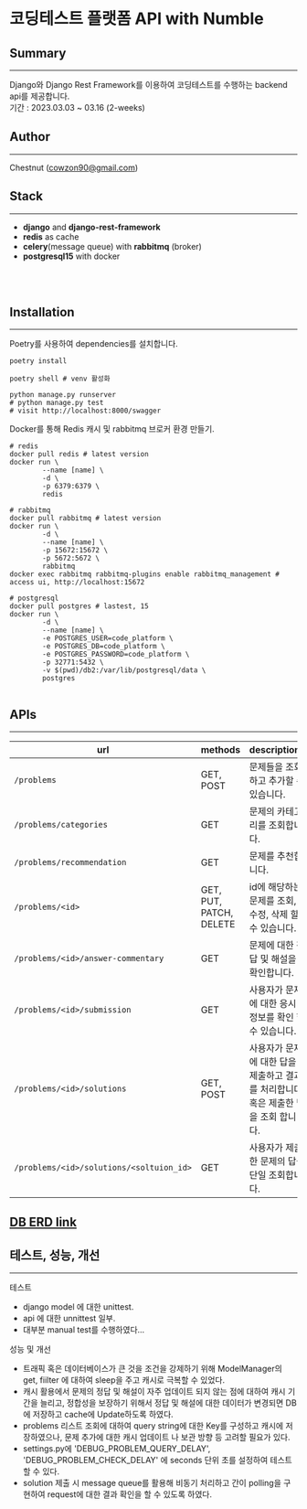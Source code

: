 # 코딩테스트 플랫폼 API with Numble

## Summary
---
Django와 Django Rest Framework를 이용하여 코딩테스트를 수행하는 backend api를 제공합니다.</br>
기간 : 2023.03.03 ~ 03.16 (2-weeks)</br>


## Author
---
Chestnut (cowzon90@gmail.com)


## Stack
---
- __django__ and __django-rest-framework__
- __redis__ as cache
- __celery__(message queue) with __rabbitmq__ (broker)
- __postgresql15__ with docker
</br>
</br>

## Installation
---
Poetry를 사용하여 dependencies를 설치합니다.
```
poetry install

poetry shell # venv 활성화

python manage.py runserver 
# python manage.py test
# visit http://localhost:8000/swagger

```
Docker를 통해 Redis 캐시 및 rabbitmq 브로커 환경 만들기.
```
# redis
docker pull redis # latest version 
docker run \
        --name [name] \
        -d \
        -p 6379:6379 \
        redis

# rabbitmq
docker pull rabbitmq # latest version
docker run \
        -d \
        --name [name] \
        -p 15672:15672 \
        -p 5672:5672 \
        rabbitmq
docker exec rabbitmq rabbitmq-plugins enable rabbitmq_management # access ui, http://localhost:15672

# postgresql
docker pull postgres # lastest, 15
docker run \
        -d \
        --name [name] \
        -e POSTGRES_USER=code_platform \
        -e POSTGRES_DB=code_platform \
        -e POSTGRES_PASSWORD=code_platform \
        -p 32771:5432 \
        -v $(pwd)/db2:/var/lib/postgresql/data \
        postgres


```


## APIs
---
| url | methods | descriptions |
|---|:---|:---|
| `/problems`| GET, POST | 문제들을 조회하고 추가할 수 있습니다.  |
| `/problems/categories`| GET | 문제의 카테고리를 조회합니다. |
| `/problems/recommendation`| GET | 문제를 추천합니다. |
| `/problems/<id>`| GET, PUT, PATCH, DELETE | id에 해당하는 문제를 조회, 수정, 삭제 할 수 있습니다. |
| `/problems/<id>/answer-commentary`| GET | 문제에 대한 정답 및 해설을 확인합니다.|
| `/problems/<id>/submission`| GET | 사용자가 문제에 대한 응시 정보를 확인 할 수 있습니다. |
| `/problems/<id>/solutions`| GET, POST | 사용자가 문제에 대한 답을 제출하고 결과를 처리합니다. 혹은 제출한 답을 조회 합니다. |
| `/problems/<id>/solutions/<soltuion_id>`| GET | 사용자가 제출한 문제의 답을 단일 조회합니다. |

## [DB ERD link](https://dbdiagram.io/d/6406db43296d97641d85f4fd)

## 테스트, 성능, 개선
---
테스트
- django model 에 대한 unittest.
- api 에 대한 unnittest 일부.
- 대부분 manual test를 수행하였다...

성능 및 개선
- 트래픽 혹은 데이터베이스가 큰 것을 조건을 강제하기 위해 ModelManager의 get, fiilter 에 대하여 sleep을 주고 캐시로 극복할 수 있었다.
- 캐시 활용에서 문제의 정답 및 해설이 자주 업데이트 되지 않는 점에 대하여 캐시 기간을 늘리고, 정합성을 보장하기 위해서 정답 및 해설에 대한 데이터가 변경되면 DB에 저장하고 cache에 Update하도록 하였다.
- problems 리스트 조회에 대하여 query string에 대한 Key를 구성하고 캐시에 저장하였으나, 문제 추가에 대한 캐시 업데이트 나 보관 방향 등 고려할 필요가 있다.
- settings.py에 'DEBUG_PROBLEM_QUERY_DELAY', 'DEBUG_PROBLEM_CHECK_DELAY' 에 seconds 단위 초를 설정하여 테스트 할 수 있다.
- solution 제출 시 message queue를 활용해 비동기 처리하고 간이 polling을 구현하여 request에 대한 결과 확인을 할 수 있도록 하였다.